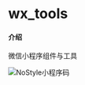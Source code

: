 # wx_tools

#### 介绍
微信小程序组件与工具


![NoStyle小程序码](https://izeya.oss-cn-hangzhou.aliyuncs.com/WX_TOOL/wx_qr_code.jpg)